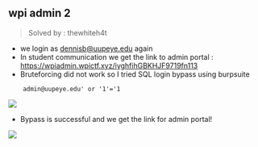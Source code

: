## wpi admin 2

> Solved by : thewhiteh4t

* we login as dennisb@uupeye.edu again
* In student communication we get the link to admin portal : https://wpiadmin.wpictf.xyz/iyghfihGBKHJF9719fn113
* Bruteforcing did not work so I tried SQL login bypass using burpsuite

```
    admin@uupeye.edu' or '1'='1
```

![](https://i.imgur.com/ah9fjqm.png)

* Bypass is successful and we get the link for admin portal!

![](https://i.imgur.com/sUzWapJ.png)
